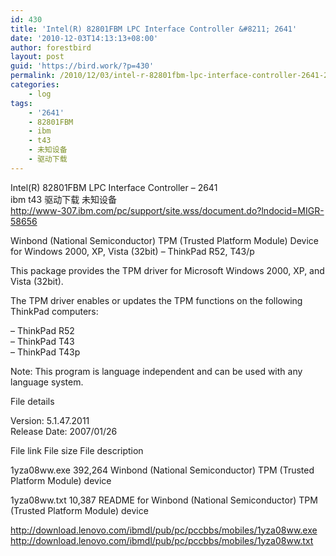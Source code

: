 ```yaml
---
id: 430
title: 'Intel(R) 82801FBM LPC Interface Controller &#8211; 2641'
date: '2010-12-03T14:13:13+08:00'
author: forestbird
layout: post
guid: 'https://bird.work/?p=430'
permalink: /2010/12/03/intel-r-82801fbm-lpc-interface-controller-2641-2/
categories:
    - log
tags:
    - '2641'
    - 82801FBM
    - ibm
    - t43
    - 未知设备
    - 驱动下载
---
```


Intel(R) 82801FBM LPC Interface Controller – 2641  
ibm t43 驱动下载 未知设备  
<http://www-307.ibm.com/pc/support/site.wss/document.do?lndocid=MIGR-58656>

Winbond (National Semiconductor) TPM (Trusted Platform Module) Device for Windows 2000, XP, Vista (32bit) – ThinkPad R52, T43/p

This package provides the TPM driver for Microsoft Windows 2000, XP, and Vista (32bit).

The TPM driver enables or updates the TPM functions on the following ThinkPad computers:

– ThinkPad R52   
– ThinkPad T43  
– ThinkPad T43p

Note: This program is language independent and can be used with any language system.

File details

Version: 5.1.47.2011   
Release Date: 2007/01/26

 File link File size File description

1yza08ww.exe 392,264 Winbond (National Semiconductor) TPM (Trusted Platform Module) device

1yza08ww.txt 10,387 README for Winbond (National Semiconductor) TPM (Trusted Platform Module) device

<http://download.lenovo.com/ibmdl/pub/pc/pccbbs/mobiles/1yza08ww.exe>  
<http://download.lenovo.com/ibmdl/pub/pc/pccbbs/mobiles/1yza08ww.txt>